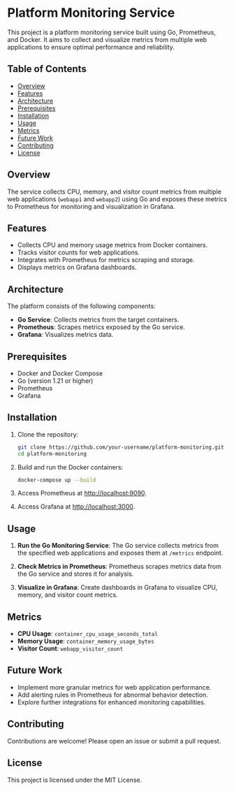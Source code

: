 # Platform Monitoring Service

This project is a platform monitoring service built using Go, Prometheus, and Docker. It aims to collect and visualize metrics from multiple web applications to ensure optimal performance and reliability.

## Table of Contents

- [Overview](#overview)
- [Features](#features)
- [Architecture](#architecture)
- [Prerequisites](#prerequisites)
- [Installation](#installation)
- [Usage](#usage)
- [Metrics](#metrics)
- [Future Work](#future-work)
- [Contributing](#contributing)
- [License](#license)

## Overview

The service collects CPU, memory, and visitor count metrics from multiple web applications (`webapp1` and `webapp2`) using Go and exposes these metrics to Prometheus for monitoring and visualization in Grafana.

## Features

- Collects CPU and memory usage metrics from Docker containers.
- Tracks visitor counts for web applications.
- Integrates with Prometheus for metrics scraping and storage.
- Displays metrics on Grafana dashboards.

## Architecture

The platform consists of the following components:

- **Go Service**: Collects metrics from the target containers.
- **Prometheus**: Scrapes metrics exposed by the Go service.
- **Grafana**: Visualizes metrics data.

## Prerequisites

- Docker and Docker Compose
- Go (version 1.21 or higher)
- Prometheus
- Grafana

## Installation

1. Clone the repository:
    ```bash
    git clone https://github.com/your-username/platform-monitoring.git
    cd platform-monitoring
    ```

2. Build and run the Docker containers:
    ```bash
    docker-compose up --build
    ```

3. Access Prometheus at [http://localhost:9090](http://localhost:9090).

4. Access Grafana at [http://localhost:3000](http://localhost:3000).

## Usage

1. **Run the Go Monitoring Service**:
   The Go service collects metrics from the specified web applications and exposes them at `/metrics` endpoint.

2. **Check Metrics in Prometheus**:
   Prometheus scrapes metrics data from the Go service and stores it for analysis.

3. **Visualize in Grafana**:
   Create dashboards in Grafana to visualize CPU, memory, and visitor count metrics.

## Metrics

- **CPU Usage**: `container_cpu_usage_seconds_total`
- **Memory Usage**: `container_memory_usage_bytes`
- **Visitor Count**: `webapp_visitor_count`

## Future Work

- Implement more granular metrics for web application performance.
- Add alerting rules in Prometheus for abnormal behavior detection.
- Explore further integrations for enhanced monitoring capabilities.

## Contributing

Contributions are welcome! Please open an issue or submit a pull request.

## License

This project is licensed under the MIT License.
